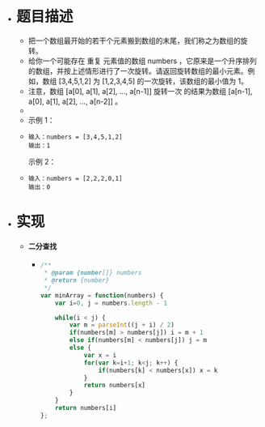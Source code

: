- # 题目描述
	- 把一个数组最开始的若干个元素搬到数组的末尾，我们称之为数组的旋转。
	- 给你一个可能存在 重复 元素值的数组 numbers ，它原来是一个升序排列的数组，并按上述情形进行了一次旋转。请返回旋转数组的最小元素。例如，数组 [3,4,5,1,2] 为 [1,2,3,4,5] 的一次旋转，该数组的最小值为 1。
	- 注意，数组 [a[0], a[1], a[2], ..., a[n-1]] 旋转一次 的结果为数组 [a[n-1], a[0], a[1], a[2], ..., a[n-2]] 。
	-
	- 示例 1：
	- ```
	  输入：numbers = [3,4,5,1,2]
	  输出：1
	  ```
	  示例 2：
	- ```
	  输入：numbers = [2,2,2,0,1]
	  输出：0
	  ```
- # 实现
	- #### 二分查找
		- ```js
		  /**
		   * @param {number[]} numbers
		   * @return {number}
		   */
		  var minArray = function(numbers) {
		      var i=0, j = numbers.length - 1
		  
		      while(i < j) {
		          var m = parseInt((j + i) / 2)
		          if(numbers[m] > numbers[j]) i = m + 1
		          else if(numbers[m] < numbers[j]) j = m 
		          else {
		              var x = i
		              for(var k=i+1; k<j; k++) {
		                  if(numbers[k] < numbers[x]) x = k 
		              }
		              return numbers[x]
		          }
		      }
		      return numbers[i]
		  };
		  ```